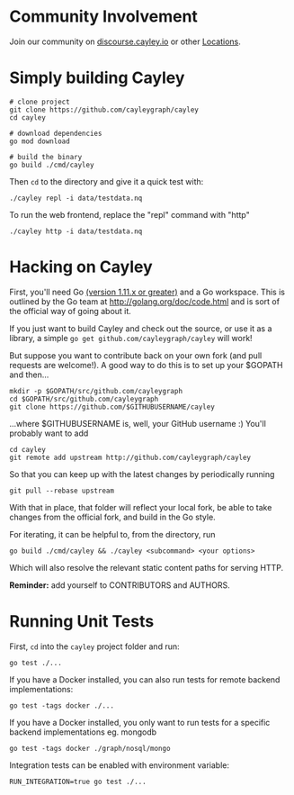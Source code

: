# Community Involvement

Join our community on [discourse.cayley.io](https://discourse.cayley.io) or other [Locations](Locations.md).

# Simply building Cayley

```
# clone project
git clone https://github.com/cayleygraph/cayley
cd cayley

# download dependencies
go mod download

# build the binary
go build ./cmd/cayley
```

Then `cd` to the directory and give it a quick test with:
```
./cayley repl -i data/testdata.nq
```

To run the web frontend, replace the "repl" command with "http"
```
./cayley http -i data/testdata.nq
```


# Hacking on Cayley

First, you'll need Go [(version 1.11.x or greater)](https://golang.org/doc/install) and a Go workspace.
This is outlined by the Go team at http://golang.org/doc/code.html and is sort of the official way of going about it.

If you just want to build Cayley and check out the source, or use it as a library, a simple `go get github.com/cayleygraph/cayley` will work!

But suppose you want to contribute back on your own fork (and pull requests are welcome!).
A good way to do this is to set up your $GOPATH and then...

```
mkdir -p $GOPATH/src/github.com/cayleygraph
cd $GOPATH/src/github.com/cayleygraph
git clone https://github.com/$GITHUBUSERNAME/cayley
```

...where $GITHUBUSERNAME is, well, your GitHub username :) You'll probably want to add

```
cd cayley
git remote add upstream http://github.com/cayleygraph/cayley
```

So that you can keep up with the latest changes by periodically running

```
git pull --rebase upstream
```

With that in place, that folder will reflect your local fork, be able to take changes from the official fork, and build in the Go style.

For iterating, it can be helpful to, from the directory, run

```
go build ./cmd/cayley && ./cayley <subcommand> <your options>
```

Which will also resolve the relevant static content paths for serving HTTP.

**Reminder:** add yourself to CONTRIBUTORS and AUTHORS.

# Running Unit Tests

First, `cd` into the `cayley` project folder and run:
```
go test ./...
```

If you have a Docker installed, you can also run tests for remote backend implementations:
```
go test -tags docker ./...
```

If you have a Docker installed, you only want to run tests for a specific backend implementations eg. mongodb
```
go test -tags docker ./graph/nosql/mongo
```

Integration tests can be enabled with environment variable:
```
RUN_INTEGRATION=true go test ./...
```
